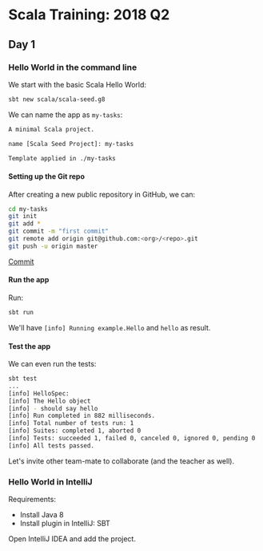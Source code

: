 # Scala Training: 2018 Q2

## Day 1

### Hello World in the command line

We start with the basic Scala Hello World:

```bash
sbt new scala/scala-seed.g8
```

We can name the app as `my-tasks`:

```bash
A minimal Scala project.

name [Scala Seed Project]: my-tasks

Template applied in ./my-tasks
```

#### Setting up the Git repo

After creating a new public repository in GitHub, we can:

```bash
cd my-tasks
git init
git add *
git commit -m "first commit"
git remote add origin git@github.com:<org>/<repo>.git
git push -u origin master
```

[Commit](https://github.com/47deg/scala-training-2018-q2/commit/be75a5af8ac6bd867b02180064df69ff2cc4a99a)

#### Run the app

Run:
```bash
sbt run
```

We'll have `[info] Running example.Hello` and `hello` as result.

#### Test the app

We can even run the tests:

```bash
sbt test
...
[info] HelloSpec:
[info] The Hello object
[info] - should say hello
[info] Run completed in 882 milliseconds.
[info] Total number of tests run: 1
[info] Suites: completed 1, aborted 0
[info] Tests: succeeded 1, failed 0, canceled 0, ignored 0, pending 0
[info] All tests passed.
```

Let's invite other team-mate to collaborate (and the teacher as well).

### Hello World in IntelliJ

Requirements: 

- Install Java 8
- Install plugin in IntelliJ: SBT


Open IntelliJ IDEA and add the project.


